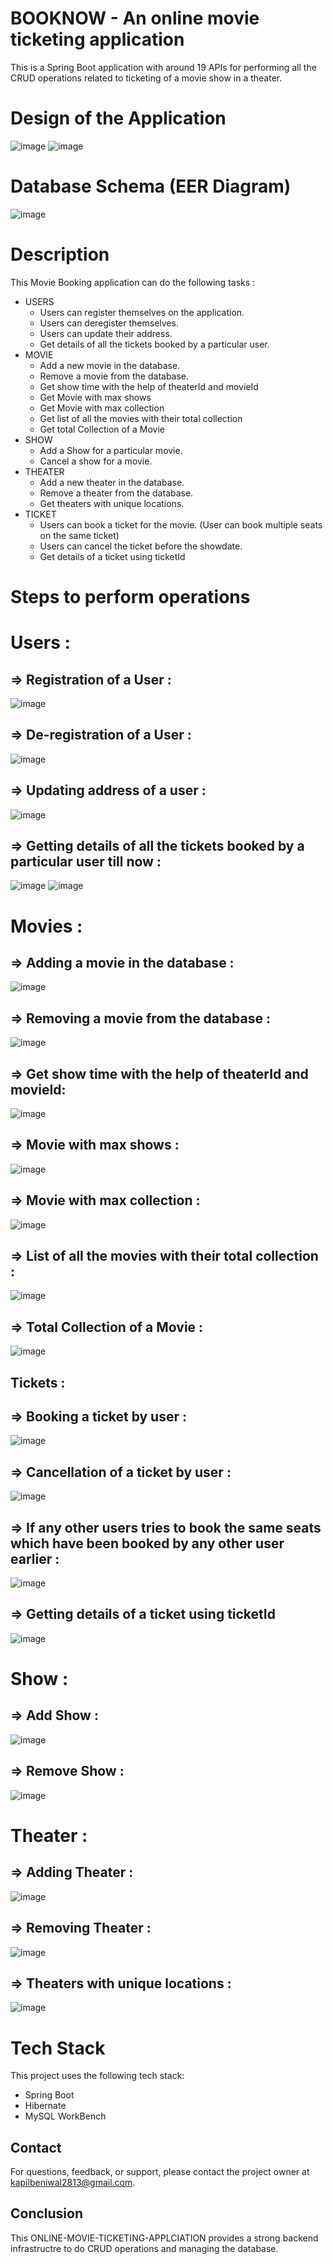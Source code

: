 # BOOKNOW - An online movie ticketing application
This is a Spring Boot application with around 19 APIs for performing all the CRUD operations related to ticketing of a movie show in a theater.
# Design of the Application
![image](https://user-images.githubusercontent.com/117909106/225555163-de58c469-7f1f-4473-b68a-a00ae4051e63.png)
![image](https://user-images.githubusercontent.com/117909106/225555601-eb9e1b22-aee2-4743-9acf-2745f8227699.png)

# Database Schema (EER Diagram)
![image](https://user-images.githubusercontent.com/117909106/225558558-376e21dd-8f01-4af5-8f58-b8d4bba940b8.png)

# Description
This Movie Booking application can do the following tasks : 
* USERS  
  * Users can register themselves on the application.
  * Users can deregister themselves.
  * Users can update their address. 
  * Get details of all the tickets booked by a particular user.  
* MOVIE
  * Add a new movie in the database.
  * Remove a movie from the database.
  * Get show time with the help of theaterId and movieId
  * Get Movie with max shows
  * Get Movie with max collection
  * Get list of all the movies with their total collection
  * Get total Collection of a Movie
* SHOW
  * Add a Show for a particular movie.
  * Cancel a show for a movie.
* THEATER
  * Add a new theater in the database.
  * Remove a theater from the database.
  * Get theaters with unique locations.
* TICKET
  * Users can book a ticket for the movie. (User can book multiple seats on the same ticket)
  * Users can cancel the ticket before the showdate.
  * Get details of a ticket using ticketId
  
# Steps to perform operations 
# Users : 
## => Registration of a User : 
![image](https://user-images.githubusercontent.com/117909106/224682460-66542e35-bb76-4dd1-9862-07c9f57da626.png)

## => De-registration of a User : 
![image](https://user-images.githubusercontent.com/117909106/224682066-29767601-6803-489f-abc2-da868787ea4c.png)

## => Updating address of a user : 
![image](https://user-images.githubusercontent.com/117909106/225541680-2b4daeef-e59d-433a-b996-e00ef054f2fb.png)

## => Getting details of all the tickets booked by a particular user till now : 
![image](https://user-images.githubusercontent.com/117909106/225540733-b24bfc4d-104b-4afc-b71c-cec9d0273a1a.png)
![image](https://user-images.githubusercontent.com/117909106/225540876-fb5e6b15-cede-4f46-b465-f1f92eb73db9.png)

# Movies : 
## => Adding a movie in the database : 
![image](https://user-images.githubusercontent.com/117909106/225545134-9b239479-1f70-4496-a038-dcfcd9a94a05.png)

## => Removing a movie from the database : 
![image](https://user-images.githubusercontent.com/117909106/225545392-cd89e987-518d-400b-b43d-3fb6240c8c4c.png)

## => Get show time with the help of theaterId and movieId:
![image](https://user-images.githubusercontent.com/117909106/225545633-8827f453-7aeb-4774-b7db-6ecaa3c01909.png)

## => Movie with max shows : 
![image](https://user-images.githubusercontent.com/117909106/225545781-1d0f5889-d8a2-4586-873d-a10df4c38c20.png)

## => Movie with max collection : 
![image](https://user-images.githubusercontent.com/117909106/225548380-73c247ea-0750-44f6-8bcf-6e51f215620d.png)

## => List of all the movies with their total collection : 
![image](https://user-images.githubusercontent.com/117909106/225548557-fcd09e68-e740-44a1-8a72-4731717f5a4a.png)

## => Total Collection of a Movie : 
![image](https://user-images.githubusercontent.com/117909106/225548766-c7cc83f9-1748-4425-9a40-6aa4d5e0649d.png)

## Tickets : 
## => Booking a ticket by user : 
![image](https://user-images.githubusercontent.com/117909106/225538866-05cfde4d-c379-4413-b982-da8a08c90b2c.png)

## => Cancellation of a ticket by user :
![image](https://user-images.githubusercontent.com/117909106/225539189-46829e4a-bc98-49b9-9f0c-8122c70b80ef.png)

## => If any other users tries to book the same seats which have been booked by any other user earlier : 
![image](https://user-images.githubusercontent.com/117909106/225540020-8e810a11-7d7d-4023-96ce-5d203406e14b.png)

## => Getting details of a ticket using ticketId
![image](https://user-images.githubusercontent.com/117909106/225542658-81035e26-2925-42a9-8070-51da2271c997.png)

# Show : 
## => Add Show : 
![image](https://user-images.githubusercontent.com/117909106/225536371-ee60ad0d-6296-43be-9449-7a97d373b848.png)

## => Remove Show : 
![image](https://user-images.githubusercontent.com/117909106/225537232-d5d2b08c-5556-4fe2-8e5c-150aafdf04fb.png)

# Theater : 
## => Adding Theater : 
![image](https://user-images.githubusercontent.com/117909106/225534903-a6470f3c-ecf5-4d4f-bbc1-489661a48460.png)

## => Removing Theater :
![image](https://user-images.githubusercontent.com/117909106/225535153-a9aae4a1-d2a4-4a61-9b4a-e17b9cef556b.png)

## => Theaters with unique locations :
![image](https://user-images.githubusercontent.com/117909106/225535437-931bfa30-a86e-449d-b0e1-028726ce9f5d.png)

# Tech Stack 
This project uses the following tech stack:
* Spring Boot
* Hibernate 
* MySQL WorkBench

## Contact
For questions, feedback, or support, please contact the project owner at kapilbeniwal2813@gmail.com.

## Conclusion
This ONLINE-MOVIE-TICKETING-APPLCIATION provides a strong backend infrastructre to do CRUD operations and managing the database.
